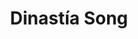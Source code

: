 ﻿---
title: "Dinastía Song"
permalink: periodes_873.html
layout: periode
dataInici: 960
dataFi: 1279
sidebar: periodes
pares:
  - 872:
    title: "Dinastías Chinas"

fills:
jocsPrincipals:
jocsEscenaris:
  - title: "In the Year of the Dragon"
    bggId: 31594
    dataInici: 1000
    dataFi: 

jocsEpoca:
jocsEpocaEscenaris:
  - title: "Anachronism"
    bggId: 14038
    escenari: "Yue Fei"
    dataInici: 1103
    dataFi: 1142

---
